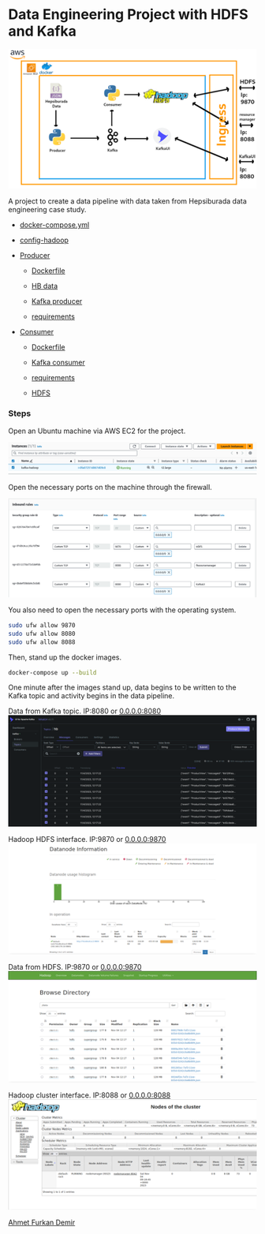 # Data Engineering Project with HDFS and Kafka

![](/images/map.png)

A project to create a data pipeline with data taken from Hepsiburada data engineering case study.

* [docker-compose.yml](/docker-compose.yml)


* [config-hadoop](/config-hadoop)


* [Producer](/docker/producer/)
    
    * [Dockerfile](/docker/producer/Dockerfile) 

    * [HB data](/docker/producer/hb-data.json)

    * [Kafka producer](/docker/producer/kafka_producer.py)

    * [requirements](/docker/producer/requirements.txt)


* [Consumer](/docker/consumer/)

    * [Dockerfile](/docker/consumer/Dockerfile) 

    * [Kafka consumer](/docker/consumer/kafka_consumer.py)

    * [requirements](/docker/consumer/requirements.txt)

    * [HDFS](/docker/consumer/hdfs.py)

### Steps

Open an Ubuntu machine via AWS EC2 for the project.

![](/images/instance.png)

Open the necessary ports on the machine through the firewall.

![](/images/ingress.png)

You also need to open the necessary ports with the operating system.

```bash
sudo ufw allow 9870
sudo ufw allow 8080
sudo ufw allow 8088
```

Then, stand up the docker images.

```bash
docker-compose up --build
```

One minute after the images stand up, data begins to be written to the Kafka topic and activity begins in the data pipeline.


Data from Kafka topic. IP:8080 or [0.0.0.0:8080](http://0.0.0.0:8080)
![](/images/kafka_ui.png)


Hadoop HDFS interface. IP:9870 or [0.0.0.0:9870](http://0.0.0.0:9870)
![](/images/hdfs_datanode.png)


Data from HDFS. IP:9870 or [0.0.0.0:9870](http://0.0.0.0:9870)
![](/images/hdfs_data.png)


Hadoop cluster interface. IP:8088 or [0.0.0.0:8088](http://0.0.0.0:8088)
![](/images/hadoop.png)

[Ahmet Furkan Demir](https://ahmetfurkandemir.com/)
